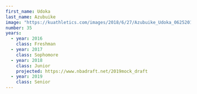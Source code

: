```yaml
---
first_name: Udoka
last_name: Azubuike
image: "https://kuathletics.com/images/2018/6/27/Azubuike_Udoka_06252018.jpg?width=182&height=250&mode=crop&anchor=topcenter"
number: 35
years:
  - year: 2016
    class: Freshman
  - year: 2017
    class: Sophomore
  - year: 2018
    class: Junior
    projected: https://www.nbadraft.net/2019mock_draft
  - year: 2019
    class: Senior
---
```

